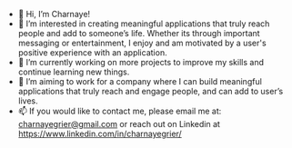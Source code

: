 - 👋 Hi, I’m Charnaye!
- 👀 I’m interested in creating meaningful applications that truly reach people and add to someone’s life. Whether its through important messaging or entertainment, I enjoy and am motivated by a user's positive experience with an application.  
- 🌱 I’m currently working on more projects to improve my skills and continue learning new things.
- 💞️ I’m aiming to work for a company where I can build meaningful applications that truly reach and engage people, and can add to user’s lives.
- 📫 If you would like to contact me, please email me at: charnayegrier@gmail.com or reach out on Linkedin at https://www.linkedin.com/in/charnayegrier/

<!---
charnaye95/charnaye95 is a ✨ special ✨ repository because its `README.md` (this file) appears on your GitHub profile.
You can click the Preview link to take a look at your changes.
--->
